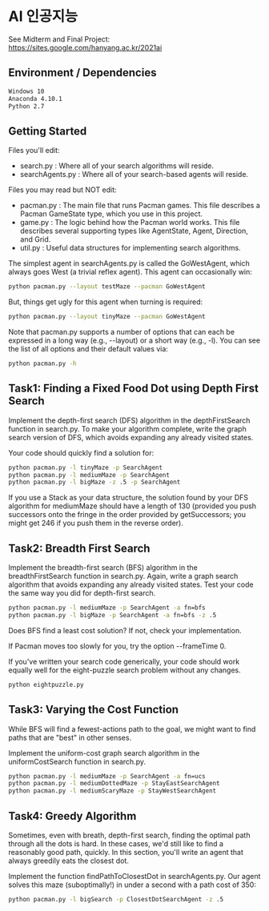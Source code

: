 # AI 인공지능
See Midterm and Final Project:
https://sites.google.com/hanyang.ac.kr/2021ai

## Environment / Dependencies
```bash
Windows 10
Anaconda 4.10.1
Python 2.7
```

## Getting Started
Files you'll edit:
* search.py : Where all of your search algorithms will reside.
* searchAgents.py : Where all of your search-based agents will reside.

Files you may read but NOT edit:
* pacman.py : The main file that runs Pacman games. This file describes a Pacman GameState type, which you use in this project.
* game.py : The logic behind how the Pacman world works. This file describes several supporting types like AgentState, Agent, Direction, and Grid.
* util.py : Useful data structures for implementing search algorithms.

The simplest agent in searchAgents.py is called the GoWestAgent, which always goes West (a trivial reflex agent). This agent can occasionally win:
```bash
python pacman.py --layout testMaze --pacman GoWestAgent
```

But, things get ugly for this agent when turning is required:
```bash
python pacman.py --layout tinyMaze --pacman GoWestAgent
```

Note that pacman.py supports a number of options that can each be expressed in a long way (e.g., --layout) or a short way (e.g., -l). You can see the list of all options and their default values via:
```bash
python pacman.py -h
```

## Task1: Finding a Fixed Food Dot using Depth First Search
Implement the depth-first search (DFS) algorithm in the depthFirstSearch function in search.py. To make your algorithm complete, write the graph search version of DFS, which avoids expanding any already visited states.

Your code should quickly find a solution for:
```bash
python pacman.py -l tinyMaze -p SearchAgent
python pacman.py -l mediumMaze -p SearchAgent
python pacman.py -l bigMaze -z .5 -p SearchAgent
```
If you use a Stack as your data structure, the solution found by your DFS algorithm for mediumMaze should have a length of 130 (provided you push successors onto the fringe in the order provided by getSuccessors; you might get 246 if you push them in the reverse order).

## Task2: Breadth First Search
Implement the breadth-first search (BFS) algorithm in the breadthFirstSearch function in search.py. Again, write a graph search algorithm that avoids expanding any already visited states. Test your code the same way you did for depth-first search.
```bash
python pacman.py -l mediumMaze -p SearchAgent -a fn=bfs
python pacman.py -l bigMaze -p SearchAgent -a fn=bfs -z .5
```
Does BFS find a least cost solution? If not, check your implementation.

If Pacman moves too slowly for you, try the option --frameTime 0.

If you've written your search code generically, your code should work equally well for the eight-puzzle search problem without any changes.
```bash
python eightpuzzle.py
```

## Task3: Varying the Cost Function
While BFS will find a fewest-actions path to the goal, we might want to find paths that are "best" in other senses.

Implement the uniform-cost graph search algorithm in the uniformCostSearch function in search.py.

```bash
python pacman.py -l mediumMaze -p SearchAgent -a fn=ucs
python pacman.py -l mediumDottedMaze -p StayEastSearchAgent
python pacman.py -l mediumScaryMaze -p StayWestSearchAgent
```

## Task4: Greedy Algorithm
Sometimes, even with breath, depth-first search, finding the optimal path through all the dots is hard. In these cases, we'd still like to find a reasonably good path, quickly. In this section, you'll write an agent that always greedily eats the closest dot.

Implement the function findPathToClosestDot in searchAgents.py. Our agent solves this maze (suboptimally!) in under a second with a path cost of 350:
```bash
python pacman.py -l bigSearch -p ClosestDotSearchAgent -z .5
```